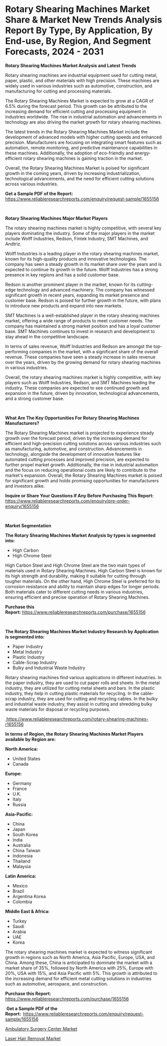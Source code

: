 <p><h1>Rotary Shearing Machines Market Share & Market New Trends Analysis Report By Type, By Application, By End-use, By Region, And Segment Forecasts, 2024 - 2031</h1></p><p><strong>Rotary Shearing Machines Market Analysis and Latest Trends</strong></p>
<p><p>Rotary shearing machines are industrial equipment used for cutting metal, paper, plastic, and other materials with high precision. These machines are widely used in various industries such as automotive, construction, and manufacturing for cutting and processing materials. </p><p>The Rotary Shearing Machines Market is expected to grow at a CAGR of 6.5% during the forecast period. This growth can be attributed to the increasing demand for efficient cutting and processing equipment in industries worldwide. The rise in industrial automation and advancements in technology are also driving the market growth for rotary shearing machines.</p><p>The latest trends in the Rotary Shearing Machines Market include the development of advanced models with higher cutting speeds and enhanced precision. Manufacturers are focusing on integrating smart features such as automation, remote monitoring, and predictive maintenance capabilities in these machines. Additionally, the adoption of eco-friendly and energy-efficient rotary shearing machines is gaining traction in the market.</p><p>Overall, the Rotary Shearing Machines Market is poised for significant growth in the coming years, driven by increasing industrialization, technological advancements, and the need for efficient cutting solutions across various industries.</p></p>
<p><strong>Get a Sample PDF of the Report:&nbsp;</strong> <a href="https://www.reliableresearchreports.com/enquiry/request-sample/1655156">https://www.reliableresearchreports.com/enquiry/request-sample/1655156</a></p>
<p>&nbsp;</p>
<p><strong>Rotary Shearing Machines Major Market Players</strong></p>
<p><p>The rotary shearing machines market is highly competitive, with several key players dominating the industry. Some of the major players in the market include Wolff Industries, Redson, Fintek Industry, SMT Machines, and Andtriz.</p><p>Wolff Industries is a leading player in the rotary shearing machines market, known for its high-quality products and innovative technologies. The company has seen a steady growth in its market share over the years and is expected to continue its growth in the future. Wolff Industries has a strong presence in key regions and has a solid customer base.</p><p>Redson is another prominent player in the market, known for its cutting-edge technology and advanced machinery. The company has witnessed significant growth in recent years, expanding its market presence and customer base. Redson is poised for further growth in the future, with plans to introduce new products and expand into new markets.</p><p>SMT Machines is a well-established player in the rotary shearing machines market, offering a wide range of products to meet customer needs. The company has maintained a strong market position and has a loyal customer base. SMT Machines continues to invest in research and development to stay ahead in the competitive landscape.</p><p>In terms of sales revenue, Wolff Industries and Redson are amongst the top-performing companies in the market, with a significant share of the overall revenue. These companies have seen a steady increase in sales revenue over the years, driven by the growing demand for rotary shearing machines in various industries.</p><p>Overall, the rotary shearing machines market is highly competitive, with key players such as Wolff Industries, Redson, and SMT Machines leading the industry. These companies are expected to see continued growth and expansion in the future, driven by innovation, technological advancements, and a strong customer base.</p></p>
<p>&nbsp;</p>
<p><strong>What Are The Key Opportunities For Rotary Shearing Machines Manufacturers?</strong></p>
<p><p>The Rotary Shearing Machines market is projected to experience steady growth over the forecast period, driven by the increasing demand for efficient and high-precision cutting solutions across various industries such as manufacturing, automotive, and construction. Advancements in technology, alongside the development of innovative features like automated cutting processes and improved precision, are expected to further propel market growth. Additionally, the rise in industrial automation and the focus on reducing operational costs are likely to contribute to the market's expansion. Overall, the Rotary Shearing Machines market is poised for significant growth and holds promising opportunities for manufacturers and investors alike.</p></p>
<p><strong>Inquire or Share Your Questions If Any Before Purchasing This Report:</strong> <a href="https://www.reliableresearchreports.com/enquiry/pre-order-enquiry/1655156">https://www.reliableresearchreports.com/enquiry/pre-order-enquiry/1655156</a></p>
<p>&nbsp;</p>
<p><strong>Market Segmentation</strong></p>
<p><strong>The Rotary Shearing Machines Market Analysis by types is segmented into:</strong></p>
<p><ul><li>High Carbon</li><li>High Chrome Steel</li></ul></p>
<p><p>High Carbon Steel and High Chrome Steel are the two main types of materials used in Rotary Shearing Machines. High Carbon Steel is known for its high strength and durability, making it suitable for cutting through tougher materials. On the other hand, High Chrome Steel is preferred for its corrosion resistance and ability to maintain sharp edges for longer periods. Both materials cater to different cutting needs in various industries, ensuring efficient and precise operation of Rotary Shearing Machines.</p></p>
<p><strong>Purchase this Report:&nbsp;</strong><a href="https://www.reliableresearchreports.com/purchase/1655156">https://www.reliableresearchreports.com/purchase/1655156</a></p>
<p>&nbsp;</p>
<p><strong>The Rotary Shearing Machines Market Industry Research by Application is segmented into:</strong></p>
<p><ul><li>Paper Industry</li><li>Metal Industry</li><li>Plastic Industry</li><li>Cable-Scrap Industry</li><li>Bulky and Industrial Waste Industry</li></ul></p>
<p><p>Rotary shearing machines find various applications in different industries. In the paper industry, they are used to cut paper rolls and sheets. In the metal industry, they are utilized for cutting metal sheets and bars. In the plastic industry, they help in cutting plastic materials for recycling. In the cable-scrap industry, they are used for cutting and recycling cables. In the bulky and industrial waste industry, they assist in cutting and shredding bulky waste materials for disposal or recycling purposes.</p></p>
<p><a href="https://www.reliableresearchreports.com/rotary-shearing-machines-r1655156">&nbsp;https://www.reliableresearchreports.com/rotary-shearing-machines-r1655156</a></p>
<p><strong>In terms of Region, the Rotary Shearing Machines Market Players available by Region are:</strong></p>
<p>
    <p> <strong> North America: </strong>
        <ul>
            <li>United States</li>
            <li>Canada</li>
        </ul>
        </p> 
    <p> <strong> Europe: </strong>
        <ul>
            <li>Germany</li>
            <li>France</li>
            <li>U.K.</li>
            <li>Italy</li>
            <li>Russia</li>
        </ul>
        </p> 
    <p> <strong> Asia-Pacific: </strong>
        <ul>
            <li>China</li>
            <li>Japan</li>
            <li>South Korea</li>
            <li>India</li>
            <li>Australia</li>
            <li>China Taiwan</li>
            <li>Indonesia</li>
            <li>Thailand</li>
            <li>Malaysia</li>
        </ul>
        </p> 
    <p> <strong> Latin America: </strong>
        <ul>
            <li>Mexico</li>
            <li>Brazil</li>
            <li>Argentina Korea</li>
            <li>Colombia</li>
        </ul>
        </p> 
    <p> <strong> Middle East & Africa: </strong>
        <ul>
            <li>Turkey</li>
            <li>Saudi</li>
            <li>Arabia</li>
            <li>UAE</li>
            <li>Korea</li>
        </ul>
    </p>
    </p>
<p><p>The rotary shearing machines market is expected to witness significant growth in regions such as North America, Asia Pacific, Europe, USA, and China. Among these, China is anticipated to dominate the market with a market share of 35%, followed by North America with 25%, Europe with 20%, USA with 15%, and Asia Pacific with 5%. This growth is attributed to the increasing demand for efficient metal cutting solutions in industries such as automotive, aerospace, and construction.</p></p>
<p><strong>Purchase this Report: </strong><a href="https://www.reliableresearchreports.com/purchase/1655156">https://www.reliableresearchreports.com/purchase/1655156</a></p>
<p>&nbsp;<strong>Get a Sample PDF of the Report:&nbsp;&nbsp;</strong><a href="https://www.reliableresearchreports.com/enquiry/request-sample/1655156">https://www.reliableresearchreports.com/enquiry/request-sample/1655156</a></p>
<p><strong></strong></p>
<p><p><a href="https://github.com/khadijahesham19/Market-Research-Report-List-1/blob/main/ambulatory-surgery-center-market.md">Ambulatory Surgery Center Market</a></p><p><a href="https://github.com/mhrnetwork1/Market-Research-Report-List-1/blob/main/laser-hair-removal-market.md">Laser Hair Removal Market</a></p></p>